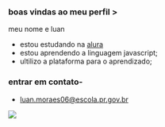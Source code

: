 ### boas vindas ao meu perfil >

  meu nome e luan

- estou estudando na [alura](https://www.alura.com.br)
- estou aprendendo a linguagem javascript;
- ultilizo a plataforma para o aprendizado;

 ### entrar em contato- 
- luan.moraes06@escola.pr.gov.br

![](https://media1.tenor.com/m/IU3SbooHGWkAAAAC/wok-the-wock.gif)
